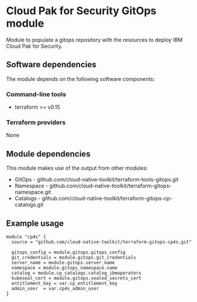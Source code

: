 # Cloud Pak for Security GitOps module

Module to populate a gitops repository with the resources to deploy IBM Cloud Pak for Security. 

## Software dependencies

The module depends on the following software components:

### Command-line tools

- terraform >= v0.15

### Terraform providers

None

## Module dependencies

This module makes use of the output from other modules:

- GitOps - github.com/cloud-native-toolkit/terraform-tools-gitops.git
- Namespace - github.com/cloud-native-toolkit/terraform-gitops-namespace.git
- Catalogs - github.com/cloud-native-toolkit/terraform-gitops-cp-catalogs.git

## Example usage

```hcl-terraform
module "cp4s" {
  source = "github.com/cloud-native-toolkit/terraform-gitops-cp4s.git"

  gitops_config = module.gitops.gitops_config
  git_credentials = module.gitops.git_credentials
  server_name = module.gitops.server_name
  namespace = module.gitops_namespace.name
  catalog = module.cp_catalogs.catalog_ibmoperators
  kubeseal_cert = module.gitops.sealed_secrets_cert
  entitlement_key = var.cp_entitlement_key
  admin_user  = var.cp4s_admin_user
}
```

